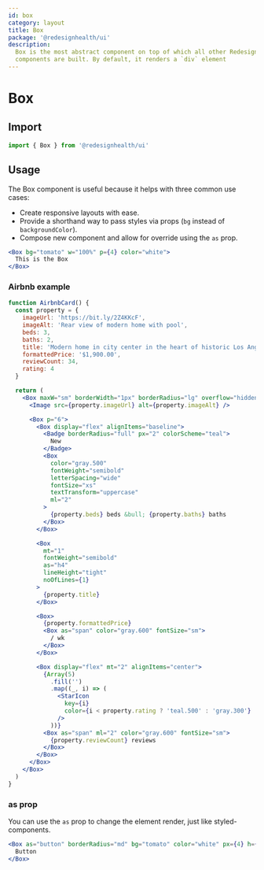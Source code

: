 ```yaml
---
id: box
category: layout
title: Box
package: '@redesignhealth/ui'
description:
  Box is the most abstract component on top of which all other Redesign UI
  components are built. By default, it renders a `div` element
---
```


# Box

## Import

```js
import { Box } from '@redesignhealth/ui'
```

## Usage

The Box component is useful because it helps with three common use cases:

- Create responsive layouts with ease.
- Provide a shorthand way to pass styles via props (`bg` instead of
  `backgroundColor`).
- Compose new component and allow for override using the `as` prop.

```jsx
<Box bg="tomato" w="100%" p={4} color="white">
  This is the Box
</Box>
```

### Airbnb example

```jsx
function AirbnbCard() {
  const property = {
    imageUrl: 'https://bit.ly/2Z4KKcF',
    imageAlt: 'Rear view of modern home with pool',
    beds: 3,
    baths: 2,
    title: 'Modern home in city center in the heart of historic Los Angeles',
    formattedPrice: '$1,900.00',
    reviewCount: 34,
    rating: 4
  }

  return (
    <Box maxW="sm" borderWidth="1px" borderRadius="lg" overflow="hidden">
      <Image src={property.imageUrl} alt={property.imageAlt} />

      <Box p="6">
        <Box display="flex" alignItems="baseline">
          <Badge borderRadius="full" px="2" colorScheme="teal">
            New
          </Badge>
          <Box
            color="gray.500"
            fontWeight="semibold"
            letterSpacing="wide"
            fontSize="xs"
            textTransform="uppercase"
            ml="2"
          >
            {property.beds} beds &bull; {property.baths} baths
          </Box>
        </Box>

        <Box
          mt="1"
          fontWeight="semibold"
          as="h4"
          lineHeight="tight"
          noOfLines={1}
        >
          {property.title}
        </Box>

        <Box>
          {property.formattedPrice}
          <Box as="span" color="gray.600" fontSize="sm">
            / wk
          </Box>
        </Box>

        <Box display="flex" mt="2" alignItems="center">
          {Array(5)
            .fill('')
            .map((_, i) => (
              <StarIcon
                key={i}
                color={i < property.rating ? 'teal.500' : 'gray.300'}
              />
            ))}
          <Box as="span" ml="2" color="gray.600" fontSize="sm">
            {property.reviewCount} reviews
          </Box>
        </Box>
      </Box>
    </Box>
  )
}
```

### as prop

You can use the `as` prop to change the element render, just like
styled-components.

```jsx
<Box as="button" borderRadius="md" bg="tomato" color="white" px={4} h={8}>
  Button
</Box>
```

